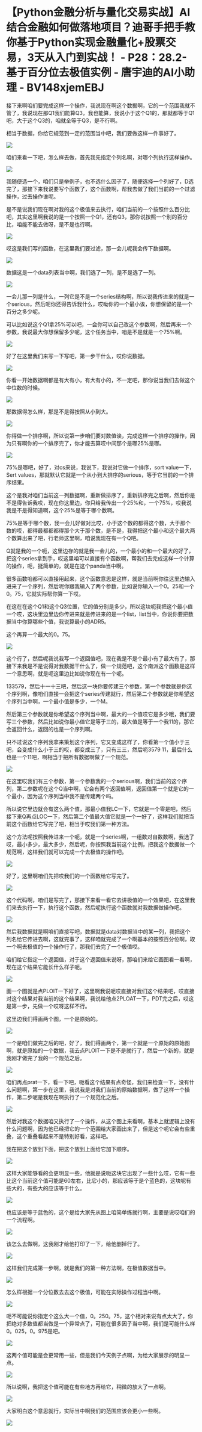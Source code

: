 # 【Python金融分析与量化交易实战】AI结合金融如何做落地项目？迪哥手把手教你基于Python实现金融量化+股票交易，3天从入门到实战！ - P28：28.2-基于百分位去极值实例 - 唐宇迪的AI小助理 - BV148xjemEBJ

接下来啊咱们要完成这样一个操作，我说现在啊这个数据啊，它的一个范围我就不管了，我说现在那Q1我们能算Q3，我也能算，我说小于这个Q1的，那就都等于Q1吧，大于这个Q3的，咱就全等于Q3，是不行啊。

相当于数据，你给它规范到一定的范围当中吧，我们要做这样一件事好了。

![](img/2e5d69d870977b3fc8d0343ccdb48c4b_1.png)

咱们来看一下吧，怎么样去做，首先我先指定个列名啊，对哪个列执行这样操作。

![](img/2e5d69d870977b3fc8d0343ccdb48c4b_3.png)

我随便选一个，咱们只是举例子，也不选什么因子了，随便选择一个列好了，D选完了，那接下来我说要写个函数了，这个函数啊，帮我去做了我们当前的一个过滤操作，过去操作谁呢。

是不是说我们现在啊对我的这个极值来去执行，咱们当前的一个按照什么百分比吧，其实这里啊我说的是一个按照一个Q1，还有Q3，那你说按照一个别的百分比，咱能不能去做呀，是不是也行啊。



![](img/2e5d69d870977b3fc8d0343ccdb48c4b_5.png)

哎这是我们写的函数，在这里我们要过滤，那一会儿呢我会传下数据啊。

![](img/2e5d69d870977b3fc8d0343ccdb48c4b_7.png)

数据这是一个data列表当中啊，我们选了一列，是不是选了一列。

![](img/2e5d69d870977b3fc8d0343ccdb48c4b_9.png)

一会儿那一列是什么，一列它是不是一个series结构啊，所以说我传进来的就是一个serious，然后呢你还得告诉我什么，哎呦你的一个最小诶，你想保留的是一个百分之多少呢。

可以比如说这个Q1拿25%可以吧，一会你可以自己改这个参数啊，然后再来一个参数，我说最大你想保留多少呢，这个任务当中，咱是不是就是一个75%啊。



![](img/2e5d69d870977b3fc8d0343ccdb48c4b_11.png)

好了在这里我们来写一下写吧，第一步干什么，哎你说数据。

![](img/2e5d69d870977b3fc8d0343ccdb48c4b_13.png)

你看一开始数据啊都是有大有小，有大有小的，不一定吧，那你说当我们去做这个中位数的时候。

![](img/2e5d69d870977b3fc8d0343ccdb48c4b_15.png)

那数据得怎么样，那是不是得按照从小到大。

![](img/2e5d69d870977b3fc8d0343ccdb48c4b_17.png)

你得做一个排序啊，所以说第一步咱们要对数值诶，完成这样一个排序的操作，因为只有啊你的一个排序完了，你才能去算哎中间那个是哪25%是哪。



![](img/2e5d69d870977b3fc8d0343ccdb48c4b_19.png)

75%是哪吧，好了，对cs来说，我说下，我说对它做一个排序，sort value一下，Sert values，那就默认它就是一个从小到大排序的serious，等于它当前的一个排序结果。

这个是我对咱们当前这一列数据啊，重新做排序了，重新排序完之后啊，然后你是不是得告诉我哎，现在你这里边，你只给我传出一个25%和，一个75%，哎我说我是不是得知道啊，这个25%是等于哪个数啊。

75%是等于哪个数，我一会儿好做对比哎，小于这个数的都得这个数，大于那个数的哎，都得最都都都得那个大于那个数，是不是，我得把这个最小和这个最大两个数算出来了吧，行老师这里啊，咱说我现在有一个Q吧。

Q就是我的一个呃，这里边存的就是我一会儿的，一个最小的和一个最大的好了，把这个series拿到手，哎这里咱可以直接有个函数啊，帮我们去完成这样一个计算的操作，呃，挺简单的，就是在这个panda当中啊。

很多函数咱都可以直接用起来，这个函数意思是这样，就是当前啊你往这里边输入进来了一个序列，然后呢你跟我输入了两个参数，比如说你输入一个0。25和一个0。75，它就实际帮你算一下哎。

在这在在这个Q1和这个Q3位置，它的值分别是多少，所以这块呃我把这个最小值一个哎，这块里边里边你传进来就是传进来的是一个list，list当中，你说你要把数据当中你算哪些个值，我说算最小的ADR5。

这个再算一个最大的0。75。

![](img/2e5d69d870977b3fc8d0343ccdb48c4b_21.png)

这个行了，然后呢我说我写一个返回值吧，现在我是不是个最小有了最大有了，那接下来我是不是说得对我数据干什么了，做一个规范吧，这个南派这个函数是这样一个意思啊，就是呃这里边比如说你现在有一个呃。

133579，然后十一十三吧，然后这一块你要传建三个参数，第一个参数就是你这个序列啊，像咱们直接一会把这个series传建就行，然后第二个参数就是你希望这个序列当中啊，一个最小值是多少，一个M。

然后第三个参数就是你希望这个序列当中啊，最大的一个值哎它是多少哦，我们要写三个参数，然后比如说你最小值它是等于三的，最大值是等于一个我11的，那它会返回什么，返回的也是一个序列啊。

只不过说这个序列我拿来策划这个序列，它又变成这样了，你看第一个值小于三吧，会变成什么小于三的哎，都变成三了，只有三三，然后呃3579 11，最后什么也是一个11吧，啊相当于把所有数据啊做了一个规范。



![](img/2e5d69d870977b3fc8d0343ccdb48c4b_23.png)

在这里哎我们有三个参数，第一个参数我的一个serious啊，我们当前的这个序列，第二参数呢在这个Q当中啊，它会有两个返回值啊，返回值第一个就是它的一个最小，因为这个序列当中我不是传建两个吗。

所以说它里边就会有这么两个值，那最小值我LC一下，它就是一个零是吧，然后接下来Q再点LOC一下，然后第二个值最大值它就是一个一好了，这样我们就把当前这个函数给它写完了吧，相当于哎我们第一种方法。

这个方法呢按照我传进来一个呃，就是一个series啊，一组数对自数数啊，我选了哎，最小多少，最大多少，然后呢，你按照我当前这个比例，把我这个数据做一个规范啊，这样我们就可以完成一个去极值的操作吧。



![](img/2e5d69d870977b3fc8d0343ccdb48c4b_25.png)

好了，这里啊咱们先把哎我们的一个函数给它写完了。

![](img/2e5d69d870977b3fc8d0343ccdb48c4b_27.png)

这个代码啊，咱们是写完了，那接下来看一看它去讲极值的一个效果吧，在这里我们来去执行一下，执行这个函数，然后呢执行这个函数就对我数据做操作吧。



![](img/2e5d69d870977b3fc8d0343ccdb48c4b_29.png)

然后我数据就是啊咱们直接写吧，数据就是data对数据当中的某一列，我把这个列名给它传进去啊，这就完事了，这样咱就完成了一个啊基本的按照百分位啊，取一个啊去极值的一个操作行了，那我们去完了一个极值哎。

咱们给它指定一个返回值，对于这个返回值来说呀，那咱们来给它画图看一看啊，现在这个结果它能长什么样子呃。



![](img/2e5d69d870977b3fc8d0343ccdb48c4b_31.png)

画一个图就是点PLOIT一下好了，这里啊我说呃哎直接对我们这个结果吧，哎直接对这个结果对我当前的这个结果啊，我说给他点2PLOAT一下，PDT完之后，哎这是第一步，先做一个哎呀这样不行。

这里边我们得画两个图，一个是原始的。

![](img/2e5d69d870977b3fc8d0343ccdb48c4b_33.png)

一个是咱们做完之后的吧，好了，我们得画两个，第一个就是一个原始的原始图啊，就是原始的一个数据，我去点PLOIT一下是不是就行了，然后一个新的，就是我刚才做完了我的一个规范之后。



![](img/2e5d69d870977b3fc8d0343ccdb48c4b_35.png)

咱们再点prat一下，看一下吧，呃看这个结果有点奇怪，我们来检查一下，没有什么问题啊，第一步在这里，我说我是对我们当前的原始数据啊，做了这样一个操作，第二步呢是我现在啊执行了一个规范化之后。



![](img/2e5d69d870977b3fc8d0343ccdb48c4b_37.png)

然后对我这个数据咱又执行了一个操作，从这个图上来看啊，基本上就逻辑上没有什么问题啊，因为他已经把它的一个范围给大家画出来了，但是这个呃它会有些重叠，这个重叠看起来不是特别好看，这样吧。

我在把这个放到下面，把这个放到上面给它加下顺序。

![](img/2e5d69d870977b3fc8d0343ccdb48c4b_39.png)

这样大家能够看的会更明显一些，他就是说呃这块它出现了一些什么哎，它有一些比这个当前这个值可能是60左右，比它小的，那应该等于是个蓝色的，这块呢有些大的，有些大的应该等于什么。



![](img/2e5d69d870977b3fc8d0343ccdb48c4b_41.png)

也应该是等于蓝色的，这个是给大家先从图上咱简单练就行啊，主要是说哎咱们的一个流程啊。

![](img/2e5d69d870977b3fc8d0343ccdb48c4b_43.png)

该怎么去做啊，这我刚才给他打印了一下，给他删掉行了。

![](img/2e5d69d870977b3fc8d0343ccdb48c4b_45.png)

这样我们完成第一步啊，就是我们的第一种方法啊，在极值数据当中。

![](img/2e5d69d870977b3fc8d0343ccdb48c4b_47.png)

怎么样根据一个分位数去去这个极值，可能在实际操作过程当中啊。

![](img/2e5d69d870977b3fc8d0343ccdb48c4b_49.png)

呃不可能说你指定个这么大一个值，0。250。75，这个相对来说有点太大了，你把绝对多数值都当做是一个异常点了，可能在很多因子当中啊，我们是可能什么样0。025，0。975是吧。



![](img/2e5d69d870977b3fc8d0343ccdb48c4b_51.png)

这两个值可能是会更常用一些，但是我们今天例子点啊，为给大家展示的明显一点。

![](img/2e5d69d870977b3fc8d0343ccdb48c4b_53.png)

所以说啊，我把这个值可能在有些地方再给它，稍微的放大了一点啊。

![](img/2e5d69d870977b3fc8d0343ccdb48c4b_55.png)

大家明白这个意思就行，实际当中啊我们的范围应该会更小一些啊。

![](img/2e5d69d870977b3fc8d0343ccdb48c4b_57.png)